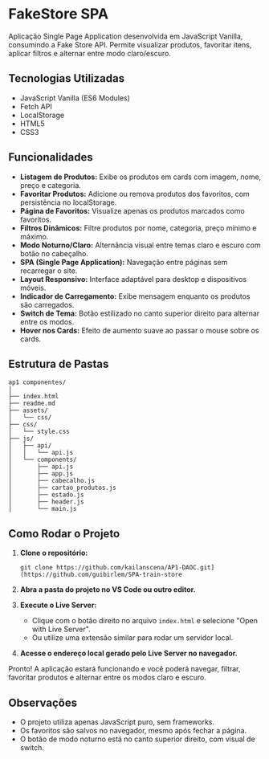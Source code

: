 # FakeStore SPA

Aplicação Single Page Application desenvolvida em JavaScript Vanilla, consumindo a Fake Store API. Permite visualizar produtos, favoritar itens, aplicar filtros e alternar entre modo claro/escuro.

## Tecnologias Utilizadas

- JavaScript Vanilla (ES6 Modules)
- Fetch API
- LocalStorage
- HTML5
- CSS3

## Funcionalidades

- **Listagem de Produtos:** Exibe os produtos em cards com imagem, nome, preço e categoria.
- **Favoritar Produtos:** Adicione ou remova produtos dos favoritos, com persistência no localStorage.
- **Página de Favoritos:** Visualize apenas os produtos marcados como favoritos.
- **Filtros Dinâmicos:** Filtre produtos por nome, categoria, preço mínimo e máximo.
- **Modo Noturno/Claro:** Alternância visual entre temas claro e escuro com botão no cabeçalho.
- **SPA (Single Page Application):** Navegação entre páginas sem recarregar o site.
- **Layout Responsivo:** Interface adaptável para desktop e dispositivos móveis.
- **Indicador de Carregamento:** Exibe mensagem enquanto os produtos são carregados.
- **Switch de Tema:** Botão estilizado no canto superior direito para alternar entre os modos.
- **Hover nos Cards:** Efeito de aumento suave ao passar o mouse sobre os cards.

## Estrutura de Pastas

```
ap1 componentes/
│
├── index.html
├── readme.md
├── assets/
│   └── css/
├── css/
│   └── style.css
├── js/
│   ├── api/
│   │   └── api.js
│   └── components/
│       ├── api.js
│       ├── app.js
│       ├── cabecalho.js
│       ├── cartao_produtos.js
│       ├── estado.js
│       ├── header.js
│       └── main.js
```

## Como Rodar o Projeto

1. **Clone o repositório:**
   ```
   git clone https://github.com/kailanscena/AP1-DAOC.git](https://github.com/guibirlem/SPA-train-store
   ```

2. **Abra a pasta do projeto no VS Code ou outro editor.**

3. **Execute o Live Server:**
   - Clique com o botão direito no arquivo `index.html` e selecione "Open with Live Server".
   - Ou utilize uma extensão similar para rodar um servidor local.

4. **Acesse o endereço local gerado pelo Live Server no navegador.**

Pronto! A aplicação estará funcionando e você poderá navegar, filtrar, favoritar produtos e alternar entre os modos claro e escuro.

## Observações

- O projeto utiliza apenas JavaScript puro, sem frameworks.
- Os favoritos são salvos no navegador, mesmo após fechar a página.
- O botão de modo noturno está no canto superior direito, com visual de switch.
